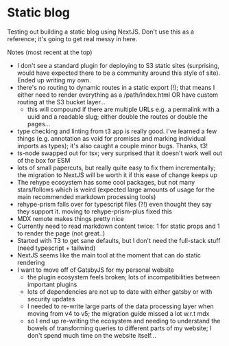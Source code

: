 # Static blog

Testing out building a static blog using NextJS. Don't use this as a reference; it's going to get real messy in here.

Notes (most recent at the top)
- I don't see a standard plugin for deploying to S3 static sites (surprising, would have expected there to be a community around this style of site). Ended up writing my own.
- there's no routing to dynamic routes in a static export (!); that means I either need to render everything as a /path/index.html OR have custom routing at the S3 bucket layer...
    - this will compound if there are multiple URLs e.g. a permalink with a uuid and a readable slug; either double the routes or double the pages...
- type checking and linting from t3 app is really good. I've learned a few things (e.g. annotation as void for promises and marking individual imports as types); it's also caught a couple minor bugs. Thanks, t3!
- ts-node swapped out for tsx; very surprised that it doesn't work well out of the box for ESM
- lots of small papercuts, but really quite easy to fix them incrementally; the migration to NextJS will be worth it if this ease of change keeps up
- The rehype ecosystem has some cool packages, but not many stars/follows which is weird (expected large amounts of usage for the main recommended markdown processing tools)
- rehype-prism falls over for typescript files (?!) even thought they say they support it. moving to rehype-prism-plus fixed this
- MDX remote makes things pretty nice
- Currently need to read markdown content twice: 1 for static props and 1 to render the page (not great..)
- Started with T3 to get sane defaults, but I don't need the full-stack stuff (need typescript + tailwind)
- NextJS seems like the main tool at the moment that can do static rendering
- I want to move off of GatsbyJS for my personal website
  - the plugin ecosystem feels broken; lots of incompatibilities between important plugins
  - lots of dependencies are not up to date with either gatsby or with security updates
  - I needed to re-write large parts of the data processing layer when moving from v4 to v5; the migration guide missed a lot w.r.t mdx
  - so I end up re-writing the ecosystem and needing to understand the bowels of transforming queries to different parts of my website; I don't spend much time on the website itself...
